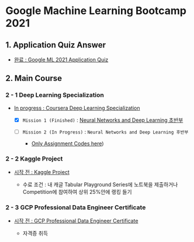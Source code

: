 # Google Machine Learning Bootcamp 2021


## 1. Application Quiz Answer

- [완료 : Google ML 2021 Application Quiz](./quiz)


## 2. Main Course


### 2 - 1 Deep Learning Specialization

- [In progress : Coursera Deep Learning Specialization](./coursera)

    - [x] `Mission 1 (Finished)` : [Neural Networks and Deep Learning 초반부](./coursera/lecture1/week2)

    - [ ] `Mission 2 (In Progress)` : `Neural Networks and Deep Learning 후반부`

        - [Only Assignment Codes here](./coursera/assignment/lecture1/week3))

### 2 - 2 Kaggle Project

- [시작 전 : Kaggle Project](./kaggle)

    - 수료 조건 : 내 캐글 Tabular Playground Series에 노트북을 제출하거나 Competition에 참여하여 상위 25%안에 랭킹 들기

### 2 - 3 GCP Professional Data Engineer Certificate

- [시작 전 : GCP Professional Data Engineer Certificate](./gcp_data_certification)

    - 자격증 취득 